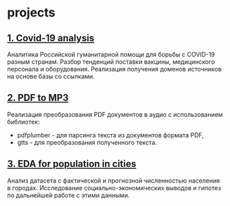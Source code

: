 # projects
## [1. Covid-19 analysis](https://github.com/DmitryMogilnikov/projects/tree/master/covid-19)
Аналитика Российской гуманитарной помощи для борьбы с COVID-19 разным странам. Разбор тенденций поставки вакцины, медицинского персонала и оборудования. 
Реализация получения доменов источников на основе базы со ссылками. 

## [2. PDF to MP3](https://github.com/DmitryMogilnikov/projects/tree/master/pdf_to_mp3)
Реализация преобразования PDF документов в аудио с использованием библиотек: 
+ pdfplumber - для парсинга текста из документов формата PDF, 
+ gtts - для преобразования полученного текста.

## [3. EDA for population in cities](https://github.com/DmitryMogilnikov/projects/tree/master/EDA_population)
Анализ датасета с фактической и прогнозной численностью населения в городах. 
Исследование социально-экономических выводов и гипотез по дальнейшей работе с этими данными.
